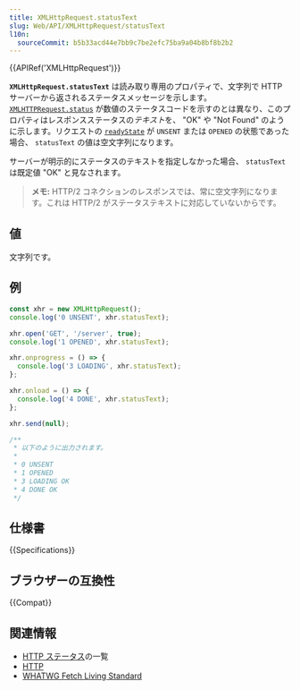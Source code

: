 ```yaml
---
title: XMLHttpRequest.statusText
slug: Web/API/XMLHttpRequest/statusText
l10n:
  sourceCommit: b5b33acd44e7bb9c7be2efc75ba9a04b8bf8b2b2
---
```


{{APIRef('XMLHttpRequest')}}

**`XMLHttpRequest.statusText`** は読み取り専用のプロパティで、文字列で HTTP サーバーから返されるステータスメッセージを示します。 [`XMLHTTPRequest.status`](/ja/docs/Web/API/XMLHttpRequest/status) が数値のステータスコードを示すのとは異なり、このプロパティはレスポンスステータスの*テキスト*を、 "OK" や "Not Found" のように示します。リクエストの [`readyState`](/ja/docs/Web/API/XMLHttpRequest/readyState) が `UNSENT` または `OPENED` の状態であった場合、 `statusText` の値は空文字列になります。

サーバーが明示的にステータスのテキストを指定しなかった場合、 `statusText` は既定値 "OK" と見なされます。

> **メモ:** HTTP/2 コネクションのレスポンスでは、常に空文字列になります。これは HTTP/2 がステータステキストに対応していないからです。

## 値

文字列です。

## 例

```js
const xhr = new XMLHttpRequest();
console.log('0 UNSENT', xhr.statusText);

xhr.open('GET', '/server', true);
console.log('1 OPENED', xhr.statusText);

xhr.onprogress = () => {
  console.log('3 LOADING', xhr.statusText);
};

xhr.onload = () => {
  console.log('4 DONE', xhr.statusText);
};

xhr.send(null);

/**
 * 以下のように出力されます。
 *
 * 0 UNSENT
 * 1 OPENED
 * 3 LOADING OK
 * 4 DONE OK
 */
```

## 仕様書

{{Specifications}}

## ブラウザーの互換性

{{Compat}}

## 関連情報

- [HTTP ステータス](/ja/docs/Web/HTTP/Status)の一覧
- [HTTP](/ja/docs/Web/HTTP)
- [WHATWG Fetch Living Standard](https://fetch.spec.whatwg.org/#concept-response-status-message)
